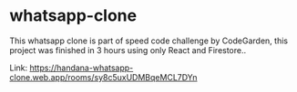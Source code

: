 # whatsapp-clone

This whatsapp clone is part of speed code challenge by CodeGarden, this project was finished in 3 hours using only React and Firestore..

Link: https://handana-whatsapp-clone.web.app/rooms/sy8c5uxUDMBqeMCL7DYn
